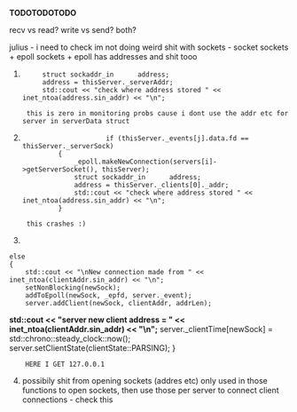 

**TODOTODOTODO**


recv vs read?
write vs send? both?


julius - i need to check im not doing weird shit with sockets - socket sockets + epoll sockets + epoll has addresses and shit tooo


1)
			struct sockaddr_in		address;
			address = thisServer._serverAddr;
			std::cout << "check where address stored " << inet_ntoa(address.sin_addr) << "\n";

		this is zero in monitoring probs cause i dont use the addr etc for server in serverData struct

2)
							if (thisServer._events[j].data.fd == thisServer._serverSock)
				{
					_epoll.makeNewConnection(servers[i]->getServerSocket(), thisServer);
					struct sockaddr_in		address;
					address = thisServer._clients[0]._addr;
					std::cout << "check where address stored " << inet_ntoa(address.sin_addr) << "\n";
				}

		this crashes :)

3)

	else 
	{
		std::cout << "\nNew connection made from " << inet_ntoa(clientAddr.sin_addr) << "\n";
		setNonBlocking(newSock);
		addToEpoll(newSock, _epfd, server._event);
		server.addClient(newSock, clientAddr, addrLen);
**std::cout << "server new client address = " << inet_ntoa(clientAddr.sin_addr) << "\n";**
		server._clientTime[newSock] = std::chrono::steady_clock::now();
		server.setClientState(clientState::PARSING);
	}


		HERE I GET 127.0.0.1



4)
	possibily shit from opening sockets (addres etc) only used in those functions to open sockets, then use those per server to connect client connections - check this